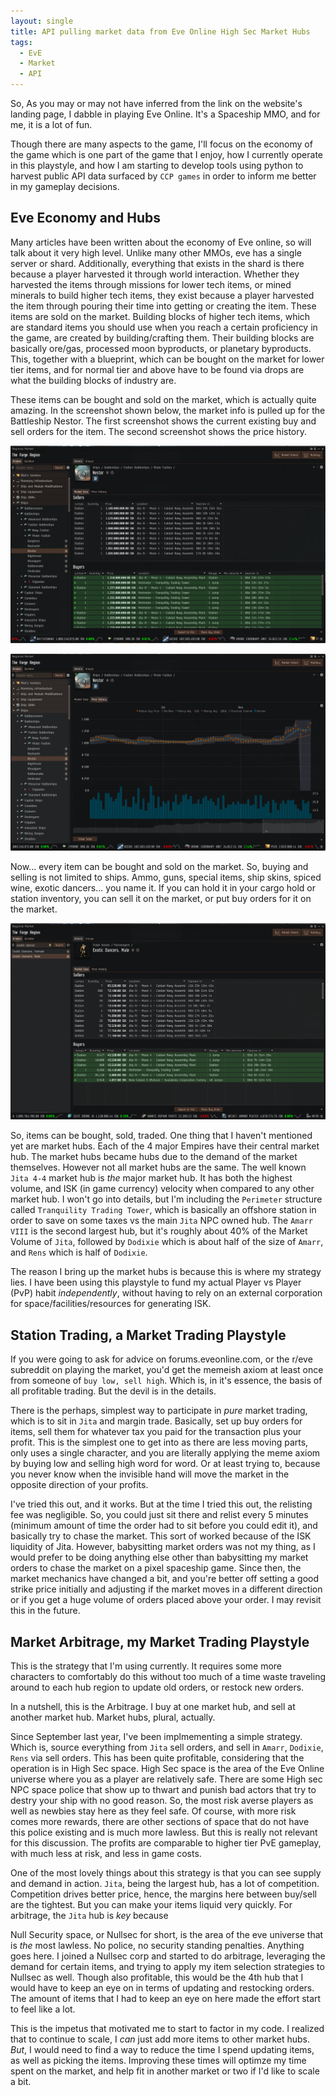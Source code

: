 ```yaml
---
layout: single
title: API pulling market data from Eve Online High Sec Market Hubs
tags:
  - EvE
  - Market
  - API
---
```


So, As you may or may not have inferred from the link on the website's landing page, I dabble in playing Eve Online. It's a Spaceship MMO, and for me, it is a lot of fun.

Though there are many aspects to the game, I'll focus on the economy of the game which is one part of the game that I enjoy, how I currently operate in this playstyle, and how I am starting to develop tools using python to harvest public API data surfaced by `CCP games` in order to inform me better in my gameplay decisions.

Eve Economy and Hubs
-
Many articles have been written about the economy of Eve online, so will talk about it very high level. Unlike many other MMOs, eve has a single server or shard. Additionally, everything that exists in the shard is there because a player harvested it through world interaction. Whether they harvested the items through missions for lower tech items, or mined minerals to build higher tech items, they exist because a player harvested the item through pouring their time into getting or creating the item. These items are sold on the market. Building blocks of higher tech items, which are standard items you should use when you reach a certain proficiency in the game, are created by building/crafting them. Their building blocks are basically ore/gas, processed moon byproducts, or planetary byproducts. This, together with a blueprint, which can be bought on the market for lower tier items, and for normal tier and above have to be found via drops are what the building blocks of industry are.

These items can be bought and sold on the market, which is actually quite amazing. In the screenshot shown below, the market info is pulled up for the Battleship Nestor. The first screenshot shows the current existing buy and sell orders for the item. The second screenshot shows the price history.

![Nestor Buy and Sell orders](/assets/img/Nestor_Market_Screenshot.png)

![price history](/assets/img/Nestor_Market_Screenshot_price_history.png)

Now... every item can be bought and sold on the market. So, buying and selling is not limited to ships. Ammo, guns, special items, ship skins, spiced wine, exotic dancers... you name it. If you can hold it in your cargo hold or station inventory, you can sell it on the market, or put buy orders for it on the market.

![exotic dancers](/assets/img/exotic_dancers.png)

So, items can be bought, sold, traded. One thing that I haven't mentioned yet are market hubs. Each of the 4 major Empires have their central market hub. The market hubs became hubs due to the demand of the market themselves. However not all market hubs are the same. The well known `Jita 4-4` market hub is _the_ major market hub. It has both the highest volume, and ISK (in game currency) velocity when compared to any other market hub. I won't go into details, but I'm including the `Perimeter` structure called `Tranquility Trading Tower`, which is basically an offshore station in order to save on some taxes vs the main `Jita` NPC owned hub. The `Amarr VIII` is the second largest hub, but it's roughly about 40% of the Market Volume of `Jita`, followed by `Dodixie` which is about half of the size of `Amarr`,  and `Rens` which is half of `Dodixie`.

The reason I bring up the market hubs is because this is where my strategy lies. I have been using this playstyle to fund my actual Player vs Player (PvP) habit _independently_, without having to rely on an external corporation for space/facilities/resources for generating ISK.

Station Trading, a Market Trading Playstyle
-
If you were going to ask for advice on forums.eveonline.com, or the r/eve subreddit on playing the market, you'd get the memeish axiom at least once from someone of `buy low, sell high`. Which is, in it's essence, the basis of all profitable trading. But the devil is in the details.

There is the perhaps, simplest way to participate in _pure_ market trading, which is to sit in `Jita` and margin trade. Basically, set up buy orders for items, sell them for whatever tax you paid for the transaction plus your profit. This is the simplest one to get into as there are less moving parts, only uses a single character, and you are literally applying the meme axiom by buying low and selling high word for word. Or at least trying to, because you never know when the invisible hand will move the market in the opposite direction of your profits.

I've tried this out, and it works. But at the time I tried this out, the relisting fee was negligible. So, you could just sit there and relist every 5 minutes (minimum amount of time the order had to sit before you could edit it), and basically try to chase the market. This sort of worked because of the ISK liquidity of Jita. However, babysitting market orders was not my thing, as I would prefer to be doing anything else other than babysitting my market orders to chase the market on a pixel spaceship game. Since then, the market mechanics have changed a bit, and you're better off setting a good strike price initially and adjusting if the market moves in a different direction or if you get a huge volume of orders placed above your order. I may revisit this in the future.

Market Arbitrage, my Market Trading Playstyle
-
This is the strategy that I'm using currently. It requires some more characters to comfortably do this without too much of a time waste traveling around to each hub region to update old orders, or restock new orders.

In a nutshell, this is the Arbitrage. I buy at one market hub, and sell at another market hub. Market hubs, plural, actually.

Since September last year, I've been implmementing a simple strategy. Which is, source everything from `Jita` sell orders, and sell in `Amarr`, `Dodixie`, `Rens` via sell orders. This has been quite profitable, considering that the operation is in High Sec space. High Sec space is the area of the Eve Online universe where you as a player are relatively safe. There are some High sec NPC space police that show up to thwart and punish bad actors that try to destry your ship with no good reason. So, the most risk averse players as well as newbies stay here as they feel safe. Of course, with more risk comes more rewards, there are other sections of space that do not have this police existing and is much more lawless. But this is really not relevant for this discussion. The profits are comparable to higher tier PvE gameplay, with much less at risk, and less in game costs.

One of the most lovely things about this strategy is that you can see supply and demand in action. `Jita`, being the largest hub, has a lot of competition. Competition drives better price, hence, the margins here between buy/sell are the tightest. But you can make your items liquid very quickly. For arbitrage, the `Jita` hub is _key_ because

Null Security space, or Nullsec for short, is the area of the eve universe that is _the_ most lawless. No police, no security standing penalties. Anything goes here. I joined a Nullsec corp and started to do arbitrage, leveraging the demand for certain items, and trying to apply my item selection strategies to Nullsec as well. Though also profitable, this would be the 4th hub that I would have to keep an eye on in terms of updating and restocking orders. The amount of items that I had to keep an eye on here made the effort start to feel like a lot.

This is the impetus that motivated me to start to factor in my code. I realized that to continue to scale, I _can_ just add more items to other market hubs. _But_, I would need to find a way to reduce the time I spend updating items, as well as picking the items. Improving these times will optimze my time spent on the market, and help fit in another market or two if I'd like to scale a bit.
